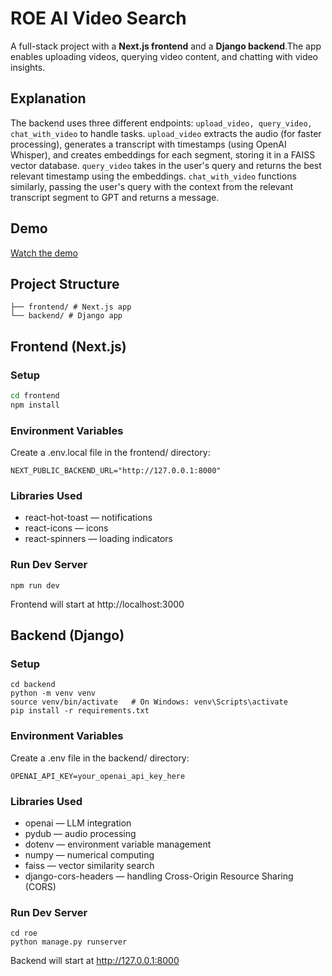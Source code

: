 # ROE AI Video Search

A full-stack project with a **Next.js frontend** and a **Django backend**.The app enables uploading videos, querying video content, and chatting with video insights.

## Explanation

The backend uses three different endpoints: `upload_video, query_video, chat_with_video` to handle tasks. `upload_video` extracts the audio (for faster processing), generates a transcript with timestamps (using OpenAI Whisper), and creates embeddings for each segment, storing it in a FAISS vector database. `query_video` takes in the user's query and returns the best relevant timestamp using the embeddings. `chat_with_video` functions similarly, passing the user's query with the context from the relevant transcript segment to GPT and returns a message.

## Demo

[Watch the demo](https://youtu.be/4ibkfAuTb1A)

## Project Structure

```
├── frontend/ # Next.js app
└── backend/ # Django app
```

## Frontend (Next.js)

### Setup
```bash
cd frontend
npm install
```

### Environment Variables

Create a .env.local file in the frontend/ directory:

```
NEXT_PUBLIC_BACKEND_URL="http://127.0.0.1:8000"
```

### Libraries Used
- react-hot-toast — notifications
- react-icons — icons
- react-spinners — loading indicators

### Run Dev Server
```
npm run dev
```

Frontend will start at http://localhost:3000

## Backend (Django)

### Setup

```
cd backend
python -m venv venv
source venv/bin/activate   # On Windows: venv\Scripts\activate
pip install -r requirements.txt
```

### Environment Variables

Create a .env file in the backend/ directory:

```
OPENAI_API_KEY=your_openai_api_key_here
```

### Libraries Used

- openai — LLM integration
- pydub — audio processing
- dotenv — environment variable management
- numpy — numerical computing
- faiss — vector similarity search
- django-cors-headers — handling Cross-Origin Resource Sharing (CORS)

### Run Dev Server
```
cd roe
python manage.py runserver
```

Backend will start at http://127.0.0.1:8000